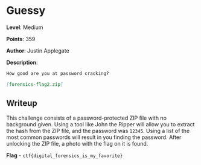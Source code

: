 # Guessy
**Level**: Medium

**Points**: 359

**Author**: Justin Applegate

**Description**:
```markdown
How good are you at password cracking?

[forensics-flag2.zip]
```

## Writeup
This challenge consists of a password-protected ZIP file with no background given. Using a tool like John the Ripper will allow you to extract the hash from the ZIP file, and the password was `12345`. Using a list of the most common passwords will result in you finding the password. After unlocking the ZIP file, a photo with the flag on it is found.

**Flag** - `ctf{digital_forensics_is_my_favorite}`